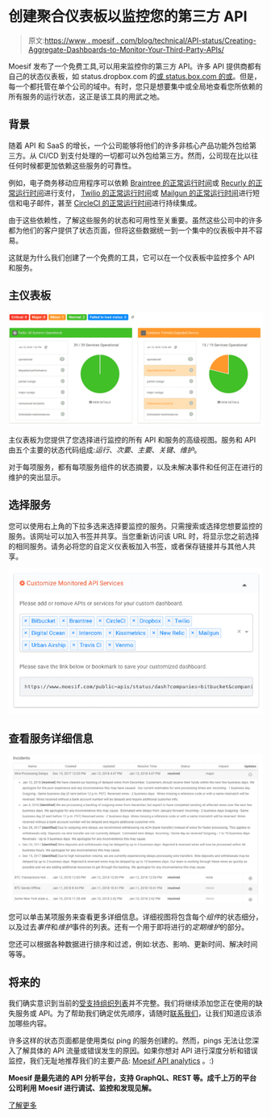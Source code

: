 # 创建聚合仪表板以监控您的第三方 API

> 原文:[https://www . moesif . com/blog/technical/API-status/Creating-Aggregate-Dashboards-to-Monitor-Your-Third-Party-APIs/](https://www.moesif.com/blog/technical/api-status/Creating-Aggregate-Dashboards-to-Monitor-Your-Third-Party-APIs/)

Moesif 发布了一个免费工具,可以用来监控你的第三方 API。许多 API 提供商都有自己的状态仪表板，如 status.dropbox.com 的[或 status.box.com 的](https://status.dropbox.com)[或](https://status.box.com)。但是，每一个都托管在单个公司的域中。有时，您只是想要集中或全局地查看您所依赖的所有服务的运行状态，这正是该工具的用武之地。

## 背景

随着 API 和 SaaS 的增长，一个公司能够将他们的许多非核心产品功能外包给第三方。从 CI/CD 到支付处理的一切都可以外包给第三方。然而，公司现在比以往任何时候都更加依赖这些服务的可靠性。

例如，电子商务移动应用程序可以依赖 [Braintree 的正常运行时间](https://status.braintreepayments.com)或 [Recurly 的正常运行时间](https://status.recurly.com)进行支付， [Twilio 的正常运行时间](https://status.twilio.com)或 [Mailgun 的正常运行时间](http://mailgun.statuspage.io)进行短信和电子邮件，甚至 [CircleCI 的正常运行时间](https://status.circleci.com)进行持续集成。

由于这些依赖性，了解这些服务的状态和可用性至关重要。虽然这些公司中的许多都为他们的客户提供了状态页面，但将这些数据统一到一个集中的仪表板中并不容易。

这就是为什么我们创建了一个免费的工具，它可以在一个仪表板中监控多个 API 和服务。

## 主仪表板

![api status dashboard screenshot](img/3be5005c69eed8728fcefd30d4c31169.png)

主仪表板为您提供了您选择进行监控的所有 API 和服务的高级视图。服务和 API 由五个主要的状态代码组成:*运行*、*次要*、*主要*、*关键*、*维护*。

对于每项服务，都有每项服务组件的状态摘要，以及未解决事件和任何正在进行的维护的突出显示。

## 选择服务

您可以使用右上角的下拉多选来选择要监控的服务。只需搜索或选择您想要监控的服务。该网址可以加入书签并共享。当您重新访问该 URL 时，将显示您之前选择的相同服务。请务必将您的自定义仪表板加入书签，或者保存链接并与其他人共享。

![api status dashboard customize screen shot.](img/2a83d128ac98c4174d278d55ab3be227.png)

## 查看服务详细信息

![api status incidents details](img/19f32ceda6c99f1671a96505ccd9a12d.png)

您可以单击某项服务来查看更多详细信息。详细视图将包含每个*组件*的状态细分，以及过去*事件*和*维护*事件的列表。还有一个用于即将进行的*定期维护*的部分。

您还可以根据各种数据进行排序和过滤，例如:状态、影响、更新时间、解决时间等等。

## 将来的

我们确实意识到当前的[受支持组织列表](https://www.moesif.com/public-apis/status/list?utm_source=blog)并不完整。我们将继续添加您正在使用的缺失服务或 API。为了帮助我们确定优先顺序，请随时[联系我们](mailto:support@moesif.com)，让我们知道应该添加哪些内容。

许多这样的状态页面都是使用类似 ping 的服务创建的。然而，pings 无法让您深入了解具体的 API 流量或错误发生的原因。如果你想对 API 进行深度分析和错误监控，我们无耻地推荐我们的主要产品: [Moesif API analytics](https://www.moesif.com?utm_source=blog) 。:)

**Moesif 是最先进的 API 分析平台，支持 GraphQL、REST 等。成千上万的平台公司利用 Moesif 进行调试、监控和发现见解。**

[了解更多](https://www.moesif.com?utm_source=blog)